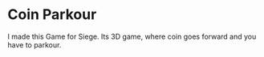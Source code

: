 # Coin Parkour
I made this Game for Siege. Its 3D game, where coin goes forward and you have to parkour.
